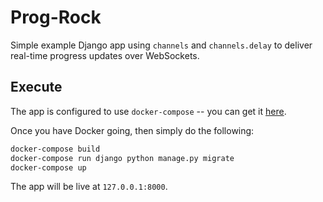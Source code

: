 # Prog-Rock

Simple example Django app using `channels` and `channels.delay` to deliver real-time progress updates over WebSockets.

## Execute

The app is configured to use `docker-compose` -- you can get it [here](https://docs.docker.com/compose/).

Once you have Docker going, then simply do the following:

```bash
docker-compose build
docker-compose run django python manage.py migrate
docker-compose up
```

The app will be live at `127.0.0.1:8000`.
